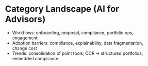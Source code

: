 # Category Landscape (AI for Advisors)

- Workflows: onboarding, proposal, compliance, portfolio ops, engagement
- Adoption barriers: compliance, explainability, data fragmentation, change cost
- Trends: consolidation of point tools; OCR → structured portfolios; embedded compliance
